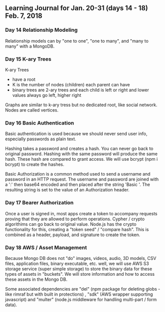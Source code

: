 ## Learning Journal for Jan. 20-31 (days 14 - 18)  Feb. 7, 2018

### Day 14 Relationship Modeling
Relationship models can by "one to one", "one to many", and "many to many" with a MongoDB.

### Day 15 K-ary Trees
K-ary Trees
- have a root
- K is the number of nodes (children) each parent can have
- binary trees are 2-ary trees and each child is left or right and lower values always go left, higher right

Graphs are similar to k-ary tress but no dedicated root, like social network.  Nodes are called vertices.

### Day 16 Basic Authentication
Basic authentication is used because we should never send user info, especially passwords as plain text.

Hashing takes a password and creates a hash.  You can never go back to original password.  Hashing with the same password will produce the same hash.  These hash are compared to grant access.  We will use bcrypt (npm i bcrypt) to create the hashes.

Basic Authorization is a common method used to send a username and password in an HTTP request. The username and password are joined with a ':' then base64 encoded and then placed after the string 'Basic '. The resulting string is set to the value of an Authorization header.

### Day 17 Bearer Authorization
Once a user is signed in, most apps create a token to accompany requests proving that they are allowed to perform operations. Cypher / crypto algorithims can go back to original value.  Node.js has the crypto functionality for this, creating a "token seed" / "compare hash".  This is combined as a header, payload, and signature to create the token.


### Day 18 AWS / Asset Management
Because Mongo DB does not "do" images, videos, audio, 3D models, CSV files, application files, binary executable, etc. well, we will use AWS S3 storage service (super simple storage) to store the binary data for these types of assets in "buckets".  We will store information and how to access these assets in the Mongo DB. 

Some associated dependencies are "del" (npm package for deleting globs - like rimraf but with built in protections) , "sdk" (AWS wrapper supporting javascript) and "multer" (node.js middleware for handling multi-part / form data).


